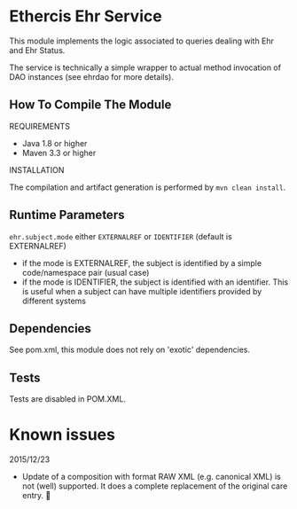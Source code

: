 Ethercis Ehr Service
====================

This module implements the logic associated to queries dealing with Ehr and Ehr Status.

The service is technically a simple wrapper to actual method invocation of DAO instances (see ehrdao for more details).

How To Compile The Module
-------------------------
REQUIREMENTS

- Java 1.8 or higher
- Maven 3.3 or higher

INSTALLATION

The compilation and artifact generation is performed by `mvn clean install`.

Runtime Parameters
------------------

`ehr.subject.mode` either `EXTERNALREF` or `IDENTIFIER` (default is EXTERNALREF)

- if the mode is EXTERNALREF, the subject is identified by a simple code/namespace pair (usual case)
- if the mode is IDENTIFIER, the subject is identified with an identifier. This is useful when a subject can have 
multiple identifiers provided by different systems

Dependencies
------------
See pom.xml, this module does not rely on 'exotic' dependencies.

Tests
-----

Tests are disabled in POM.XML.

Known issues
============

2015/12/23

- Update of a composition with format RAW XML (e.g. canonical XML) is not (well) supported. It does a complete replacement
of the original care entry.
